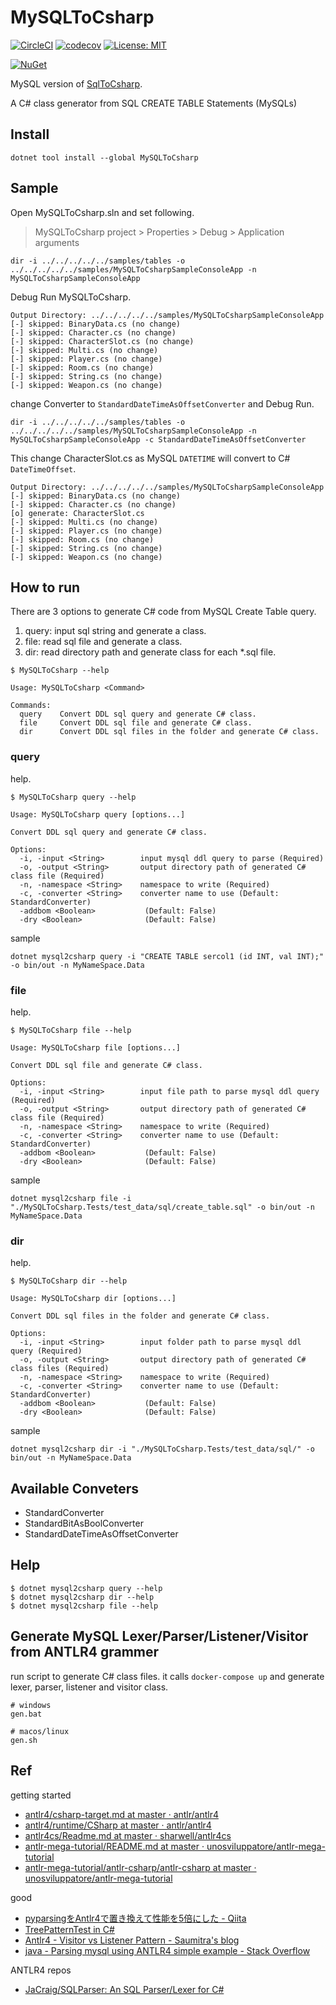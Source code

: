 # MySQLToCsharp

[![CircleCI](https://circleci.com/gh/KinocoLLC/MySQLToCsharp.svg?style=svg)](https://circleci.com/gh/KinocoLLC/MySQLToCsharp) [![codecov](https://codecov.io/gh/KinocoLLC/MySQLToCsharp/branch/master/graph/badge.svg)](https://codecov.io/gh/KinocoLLC/MySQLToCsharp) [![License: MIT](https://img.shields.io/badge/License-MIT-blue.svg)](LICENSE) 

[![NuGet](https://img.shields.io/nuget/v/MySQLToCsharp.svg?label=MySQLToCsharp%20nuget)](https://www.nuget.org/packages/MySQLToCsharp)

MySQL version of [SqlToCsharp](https://github.com/ufcpp/SqlToCsharp).

A C# class generator from SQL CREATE TABLE Statements (MySQLs)

## Install

```shell
dotnet tool install --global MySQLToCsharp
```

## Sample

Open MySQLToCsharp.sln and set following.

> MySQLToCsharp project > Properties > Debug > Application arguments

```
dir -i ../../../../../samples/tables -o ../../../../../samples/MySQLToCsharpSampleConsoleApp -n MySQLToCsharpSampleConsoleApp
```

Debug Run MySQLToCsharp.

```
Output Directory: ../../../../../samples/MySQLToCsharpSampleConsoleApp
[-] skipped: BinaryData.cs (no change)
[-] skipped: Character.cs (no change)
[-] skipped: CharacterSlot.cs (no change)
[-] skipped: Multi.cs (no change)
[-] skipped: Player.cs (no change)
[-] skipped: Room.cs (no change)
[-] skipped: String.cs (no change)
[-] skipped: Weapon.cs (no change)
```

change Converter to `StandardDateTimeAsOffsetConverter` and Debug Run.

```
dir -i ../../../../../samples/tables -o ../../../../../samples/MySQLToCsharpSampleConsoleApp -n MySQLToCsharpSampleConsoleApp -c StandardDateTimeAsOffsetConverter
```

This change CharacterSlot.cs as MySQL `DATETIME` will convert to C# `DateTimeOffset`.

```
Output Directory: ../../../../../samples/MySQLToCsharpSampleConsoleApp
[-] skipped: BinaryData.cs (no change)
[-] skipped: Character.cs (no change)
[o] generate: CharacterSlot.cs
[-] skipped: Multi.cs (no change)
[-] skipped: Player.cs (no change)
[-] skipped: Room.cs (no change)
[-] skipped: String.cs (no change)
[-] skipped: Weapon.cs (no change)
```

## How to run

There are 3 options to generate C# code from MySQL Create Table query.

1. query: input sql string and generate a class.
1. file: read sql file and generate a class.
1. dir: read directory path and generate class for each *.sql file.

```shell
$ MySQLToCsharp --help

Usage: MySQLToCsharp <Command>

Commands:
  query    Convert DDL sql query and generate C# class.
  file     Convert DDL sql file and generate C# class.
  dir      Convert DDL sql files in the folder and generate C# class.
```

### query

help.

```shell
$ MySQLToCsharp query --help

Usage: MySQLToCsharp query [options...]

Convert DDL sql query and generate C# class.

Options:
  -i, -input <String>        input mysql ddl query to parse (Required)
  -o, -output <String>       output directory path of generated C# class file (Required)
  -n, -namespace <String>    namespace to write (Required)
  -c, -converter <String>    converter name to use (Default: StandardConverter)
  -addbom <Boolean>           (Default: False)
  -dry <Boolean>              (Default: False)
```

sample 

```shell
dotnet mysql2csharp query -i "CREATE TABLE sercol1 (id INT, val INT);" -o bin/out -n MyNameSpace.Data
```

### file

help.

```shell
$ MySQLToCsharp file --help

Usage: MySQLToCsharp file [options...]

Convert DDL sql file and generate C# class.

Options:
  -i, -input <String>        input file path to parse mysql ddl query (Required)
  -o, -output <String>       output directory path of generated C# class file (Required)
  -n, -namespace <String>    namespace to write (Required)
  -c, -converter <String>    converter name to use (Default: StandardConverter)
  -addbom <Boolean>           (Default: False)
  -dry <Boolean>              (Default: False)
```

sample

```shell
dotnet mysql2csharp file -i "./MySQLToCsharp.Tests/test_data/sql/create_table.sql" -o bin/out -n MyNameSpace.Data
```

### dir

help.

```shell
$ MySQLToCsharp dir --help

Usage: MySQLToCsharp dir [options...]

Convert DDL sql files in the folder and generate C# class.

Options:
  -i, -input <String>        input folder path to parse mysql ddl query (Required)
  -o, -output <String>       output directory path of generated C# class files (Required)
  -n, -namespace <String>    namespace to write (Required)
  -c, -converter <String>    converter name to use (Default: StandardConverter)
  -addbom <Boolean>           (Default: False)
  -dry <Boolean>              (Default: False)
```

sample

```shell
dotnet mysql2csharp dir -i "./MySQLToCsharp.Tests/test_data/sql/" -o bin/out -n MyNameSpace.Data
```

## Available Conveters

* StandardConverter
* StandardBitAsBoolConverter
* StandardDateTimeAsOffsetConverter

## Help

```
$ dotnet mysql2csharp query --help
$ dotnet mysql2csharp dir --help
$ dotnet mysql2csharp file --help
```

## Generate MySQL Lexer/Parser/Listener/Visitor from ANTLR4 grammer

run script to generate C# class files.
it calls `docker-compose up` and generate lexer, parser, listener and visitor class.

```
# windows
gen.bat

# macos/linux
gen.sh
```

## Ref

getting started

* [antlr4/csharp\-target\.md at master · antlr/antlr4](https://github.com/antlr/antlr4/blob/master/doc/csharp-target.md)
* [antlr4/runtime/CSharp at master · antlr/antlr4](https://github.com/antlr/antlr4/tree/master/runtime/CSharp)
* [antlr4cs/Readme\.md at master · sharwell/antlr4cs](https://github.com/sharwell/antlr4cs/blob/master/Readme.md)
* [antlr\-mega\-tutorial/README\.md at master · unosviluppatore/antlr\-mega\-tutorial](https://github.com/unosviluppatore/antlr-mega-tutorial/blob/master/antlr-csharp/README.md)
* [antlr\-mega\-tutorial/antlr\-csharp/antlr\-csharp at master · unosviluppatore/antlr\-mega\-tutorial](https://github.com/unosviluppatore/antlr-mega-tutorial/tree/master/antlr-csharp/antlr-csharp)

good

* [pyparsingをAntlr4で置き換えて性能を5倍にした \- Qiita](https://qiita.com/osamunmun/items/54a00e963d1a7db0cf59)
* [TreePatternTest in C\#](https://gist.github.com/sharwell/9912132)
* [Antlr4 \- Visitor vs Listener Pattern \- Saumitra's blog](https://saumitra.me/blog/antlr4-visitor-vs-listener-pattern/)
* [java \- Parsing mysql using ANTLR4 simple example \- Stack Overflow](https://stackoverflow.com/questions/49769147/parsing-mysql-using-antlr4-simple-example)

ANTLR4 repos

* [JaCraig/SQLParser: An SQL Parser/Lexer for C\#](https://github.com/JaCraig/SQLParser)

